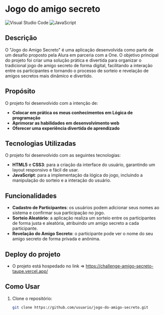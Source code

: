 
# Jogo do amigo secreto 
![Visual Studio Code](https://img.shields.io/badge/Visual%20Studio%20Code-0078d7.svg?style=for-the-badge&logo=visual-studio-code&logoColor=white)
![JavaScript](https://img.shields.io/badge/javascript-%23323330.svg?style=for-the-badge&logo=javascript&logoColor=%23F7DF1E)


## Descrição

O "Jogo do Amigo Secreto" é uma aplicação desenvolvida como parte de um desafio proposto pela Alura em parceria com a One. O objetivo principal do projeto foi criar uma solução prática e divertida para organizar o tradicional jogo de amigo secreto de forma digital, facilitando a interação entre os participantes e tornando o processo de sorteio e revelação de amigos secretos mais dinâmico e divertido.

## Propósito

O projeto foi desenvolvido com a intenção de:

- **Colocar em prática os meus conhecimentos em Lógica de programação**
- **Aprimorar as habilidades em desenvolvimento web**
- **Oferecer uma experiência divertida de aprendizado**

## Tecnologias Utilizadas

O projeto foi desenvolvido com as seguintes tecnologias:

- **HTML5** e **CSS3**: para a criação da interface do usuário, garantindo um layout responsivo e fácil de usar.
- **JavaScript**: para a implementação da lógica do jogo, incluindo a manipulação do sorteio e a interação do usuário.

## Funcionalidades

- **Cadastro de Participantes**: os usuários podem adicionar seus nomes ao sistema e confirmar sua participação no jogo.
- **Sorteio Aleatório**: a aplicação realiza um sorteio entre os participantes de forma justa e aleatória, atribuindo um amigo secreto a cada participante.
- **Revelação do Amigo Secreto**: o participante pode ver o nome do seu amigo secreto de forma privada e anônima.

## Deploy do projeto

- O projeto está hospedado no link => https://challenge-amigo-secreto-taupe.vercel.app/

## Como Usar

1. Clone o repositório:
   ```bash
   git clone https://github.com/usuario/jogo-do-amigo-secreto.git
